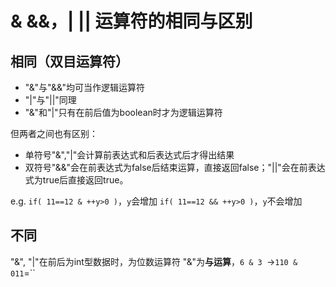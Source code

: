 # & &&，| || 运算符的相同与区别
## 相同（双目运算符）
- "&"与"&&"均可当作逻辑运算符
- "|"与"||"同理
- "&"和"|"只有在前后值为boolean时才为逻辑运算符

但两者之间也有区别：
- 单符号"&","|"会计算前表达式和后表达式后才得出结果
- 双符号"&&"会在前表达式为false后结束运算，直接返回false；"||"会在前表达式为true后直接返回true。

e.g. 
`if( 11==12 & ++y>0 )`，`y`会增加
`if( 11==12 && ++y>0 )`，`y`不会增加

## 不同
"&", "|"在前后为int型数据时，为位数运算符
"&"为**与运算**，`6 & 3 `->`110 & 011`=``